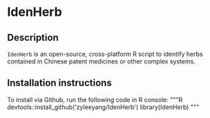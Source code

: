 # IdenHerb
## Description
`IdenHerb` is an open-source, cross-platform R script to identify herbs contained in Chinese patent medicines or other complex systems.
## Installation instructions
To install via Github, run the following code in R console:
"""R
devtools::install_github('zyleeyang/IdenHerb')
library(IdenHerb)
"""
